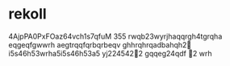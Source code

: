 # rekoll
4AjpPA0PxFOaz64vch1s7qfuM
355
rwqb23wyrjhaqqrgh4tgrqha
eqgeqfgwwrh
aegtrqqfqrbqrbeqv
ghhrqhrqadbahqh2￑
i5s46h53wrha5i5s46h53a5
yj224542￐2
gqqeg24qdf
￑2
wrh
